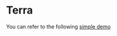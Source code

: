 # Terra

You can refer to the following [simple demo](https://github.com/terra-money/wallet-provider/tree/main/templates)

